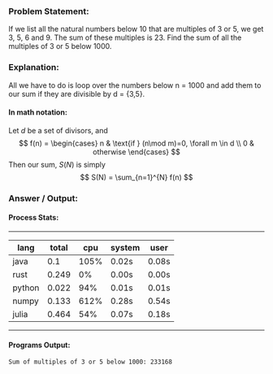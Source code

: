 ### Problem Statement:

If we list all the natural numbers below 10 that are multiples of 3 or 5,
we get 3, 5, 6 and 9. The sum of these multiples is 23.
Find the sum of all the multiples of 3 or 5 below 1000.

### Explanation:

All we have to do is loop over the numbers below n = 1000 and add
them to our sum if they are divisible by d = {3,5}. 

#### In math notation:

Let $d$ be a set of divisors, and
$$
f(n) =
\begin{cases} 
n & \text{if } (n\mod m)=0, \forall m \in d
 \\
0 & otherwise
\end{cases}
$$
Then our sum, $S(N)$ is simply
$$
S(N) = \sum_{n=1}^{N} f(n)
$$


### Answer / Output:

#### Process Stats: 

------------------------------------------------
| lang   |   total | cpu   | system   | user   |
|--------|---------|-------|----------|--------|
| java   |   0.1   | 105%  | 0.02s    | 0.08s  |
| rust   |   0.249 | 0%    | 0.00s    | 0.00s  |
| python |   0.022 | 94%   | 0.01s    | 0.01s  |
| numpy  |   0.133 | 612%  | 0.28s    | 0.54s  |
| julia  |   0.464 | 54%   | 0.07s    | 0.18s  |
------------------------------------------------

#### Programs Output:

```Sum of multiples of 3 or 5 below 1000: 233168```